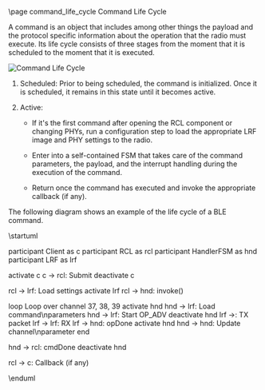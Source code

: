 \page command_life_cycle Command Life Cycle

A command is an object that includes among other things the payload and the protocol specific information about the operation that the radio must execute. Its life cycle consists of three stages from the moment that it is scheduled to the moment that it is executed.

![Command Life Cycle](docs/rcl/source/images/command_life_cycle.png)

1. Scheduled: Prior to being scheduled, the command is initialized. Once it is scheduled, it remains in this state until it becomes active.

2. Active:

	* If it's the first command after opening the RCL component or changing PHYs, run a configuration step to load the appropriate LRF image and PHY settings to the radio.

	* Enter into a self-contained FSM that takes care of the command parameters, the payload, and the interrupt handling during the execution of the command.

	* Return once the command has executed and invoke the appropriate callback (if any).

The following diagram shows an example of the life cycle of a BLE command.

\startuml

participant Client as c
participant RCL as rcl
participant HandlerFSM as hnd
participant LRF as lrf

activate c
c -> rcl: Submit
deactivate c

rcl -> lrf: Load settings
activate lrf
rcl -> hnd: invoke()

loop Loop over channel 37, 38, 39
activate hnd
hnd -> lrf: Load command\nparameters
hnd -> lrf: Start OP_ADV
deactivate hnd
lrf ->: TX packet
lrf -> lrf: RX
lrf -> hnd: opDone
activate hnd
hnd -> hnd: Update channel\nparameter
end

hnd -> rcl: cmdDone
deactivate hnd

rcl -> c: Callback (if any)

\enduml

